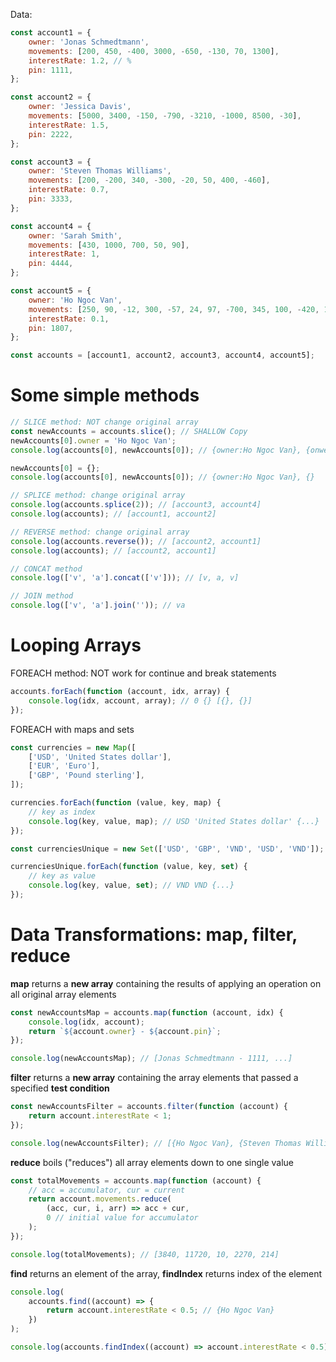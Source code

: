 Data:

```js
const account1 = {
    owner: 'Jonas Schmedtmann',
    movements: [200, 450, -400, 3000, -650, -130, 70, 1300],
    interestRate: 1.2, // %
    pin: 1111,
};

const account2 = {
    owner: 'Jessica Davis',
    movements: [5000, 3400, -150, -790, -3210, -1000, 8500, -30],
    interestRate: 1.5,
    pin: 2222,
};

const account3 = {
    owner: 'Steven Thomas Williams',
    movements: [200, -200, 340, -300, -20, 50, 400, -460],
    interestRate: 0.7,
    pin: 3333,
};

const account4 = {
    owner: 'Sarah Smith',
    movements: [430, 1000, 700, 50, 90],
    interestRate: 1,
    pin: 4444,
};

const account5 = {
    owner: 'Ho Ngoc Van',
    movements: [250, 90, -12, 300, -57, 24, 97, -700, 345, 100, -420, 197],
    interestRate: 0.1,
    pin: 1807,
};

const accounts = [account1, account2, account3, account4, account5];
```

# Some simple methods

```js
// SLICE method: NOT change original array
const newAccounts = accounts.slice(); // SHALLOW Copy
newAccounts[0].owner = 'Ho Ngoc Van';
console.log(accounts[0], newAccounts[0]); // {owner:Ho Ngoc Van}, {onwer: Ho Ngoc Van}

newAccounts[0] = {};
console.log(accounts[0], newAccounts[0]); // {owner:Ho Ngoc Van}, {}

// SPLICE method: change original array
console.log(accounts.splice(2)); // [account3, account4]
console.log(accounts); // [account1, account2]

// REVERSE method: change original array
console.log(accounts.reverse()); // [account2, account1]
console.log(accounts); // [account2, account1]

// CONCAT method
console.log(['v', 'a'].concat(['v'])); // [v, a, v]

// JOIN method
console.log(['v', 'a'].join('')); // va
```

# Looping Arrays

FOREACH method: NOT work for continue and break statements

```js
accounts.forEach(function (account, idx, array) {
    console.log(idx, account, array); // 0 {} [{}, {}]
});
```

FOREACH with maps and sets

```js
const currencies = new Map([
    ['USD', 'United States dollar'],
    ['EUR', 'Euro'],
    ['GBP', 'Pound sterling'],
]);

currencies.forEach(function (value, key, map) {
    // key as index
    console.log(key, value, map); // USD 'United States dollar' {...}
});

const currenciesUnique = new Set(['USD', 'GBP', 'VND', 'USD', 'VND']);

currenciesUnique.forEach(function (value, key, set) {
    // key as value
    console.log(key, value, set); // VND VND {...}
});
```

# Data Transformations: map, filter, reduce

**map** returns a **new array** containing the results of applying an operation on all original array elements

```js
const newAccountsMap = accounts.map(function (account, idx) {
    console.log(idx, account);
    return `${account.owner} - ${account.pin}`;
});

console.log(newAccountsMap); // [Jonas Schmedtmann - 1111, ...]
```

**filter** returns a **new array** containing the array elements that passed a specified **test condition**

```js
const newAccountsFilter = accounts.filter(function (account) {
    return account.interestRate < 1;
});

console.log(newAccountsFilter); // [{Ho Ngoc Van}, {Steven Thomas Williams}]
```

**reduce** boils ("reduces") all array elements down to one single value

```js
const totalMovements = accounts.map(function (account) {
    // acc = accumulator, cur = current
    return account.movements.reduce(
        (acc, cur, i, arr) => acc + cur,
        0 // initial value for accumulator
    );
});

console.log(totalMovements); // [3840, 11720, 10, 2270, 214]
```

**find** returns an element of the array, **findIndex** returns index of the element

```js
console.log(
    accounts.find((account) => {
        return account.interestRate < 0.5; // {Ho Ngoc Van}
    })
);

console.log(accounts.findIndex((account) => account.interestRate < 0.5)); // 4
```
